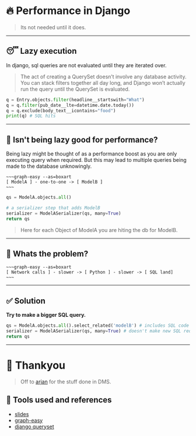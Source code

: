 # 🔥 Performance in Django

> Its not needed until it does.

---

## 😴 Lazy execution

In django, sql queries are not evaluated until they are iterated over.

> The act of creating a QuerySet doesn’t involve any database activity. You can stack filters together all day long, and Django won’t actually run the query until the QuerySet is evaluated.

```python
q = Entry.objects.filter(headline__startswith="What")
q = q.filter(pub_date__lte=datetime.date.today())
q = q.exclude(body_text__icontains="food")
print(q) # SQL hits
```

---

## 🤔 Isn't being lazy good for performance?

Being lazy might be thought of as a performance boost as you are only executing query when required. But this may lead
to multiple queries being made to the database unknowingly.

```
~~~graph-easy --as=boxart
[ ModelA ] - one-to-one -> [ ModelB ]
~~~
```

```python
qs = ModelA.objects.all()

# a serializer step that adds ModelB
serializer = ModelASerializer(qs, many=True)
return qs
```

> Here for each Object of ModelA you are hiting the db for ModelB.

---

## 🤦 Whats the problem?

```
~~~graph-easy --as=boxart
[ Network calls ] - slower -> [ Python ] - slower -> [ SQL land]
~~~
```

---

## ✅ Solution

**Try to make a bigger SQL query.**

```python
qs = ModelA.objects.all().select_related('modelB') # includes SQL code for ModelB
serializer = ModelASerializer(qs, many=True) # doesn't make new SQL request for getting ModelB
return qs

```

---

# 🤠 Thankyou

> Off to [arjan](https://github.com/arjansunar) for the stuff done in DMS.

## 🧰 Tools used and references

- [slides](https://maaslalani.com/slides/)
- [graph-easy](https://metacpan.org/pod/Graph::Easy)
- [django queryset](https://docs.djangoproject.com/en/3.2/topics/db/optimization/#understand-querysets)
